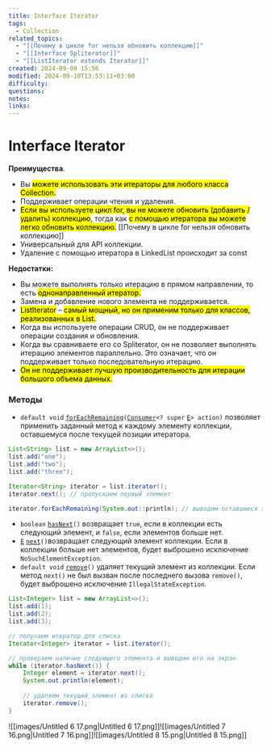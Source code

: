```yaml
---
title: Interface Iterator
tags:
  - Collection
related_topics:
  - "[[Почему в цикле for нельзя обновить коллекцию]]"
  - "[[Interface Spliterator]]"
  - "[[ListIterator extends Iterator]]"
created: 2024-09-09 15:56
modified: 2024-09-10T13:53:11+03:00
difficulty: 
questions: 
notes: 
links: 
---
```

# Interface Iterator

**Преимущества**.

- Вы <mark class="hltr-yellow">можете использовать эти итераторы для любого класса Collection.</mark>
- Поддерживает операции чтения и удаления.
- <mark class="hltr-red">Если вы используете цикл for, вы не можете обновить (добавить / удалить) коллекцию</mark>, тогда как <mark class="hltr-green2">с помощью итератора вы можете легко обновить коллекцию.</mark>  [[Почему в цикле for нельзя обновить коллекцию]]
- Универсальный для API коллекции.
- Удаление с помощью итератора в LinkedList происходит за const

**Недостатки:**

- Вы можете выполнять только итерацию в прямом направлении, то есть <mark class="hltr-yellow">однонаправленный итератор.</mark>
- Замена и добавление нового элемента не поддерживается.
- <mark class="hltr-red">ListIterator</mark> – <mark class="hltr-yellow">самый мощный, но он применим только для классов, реализованных в List.</mark>
- Когда вы используете операции CRUD, он не поддерживает операции создания и обновления.
- Когда вы сравниваете его со Spliterator, он не позволяет выполнять итерацию элементов параллельно. Это означает, что он поддерживает только последовательную итерацию.
- <mark class="hltr-yellow">Он не поддерживает лучшую производительность для итерации большого объема данных.</mark>

### Методы

- `default void` [`forEachRemaining`](https://docs.oracle.com/javase/8/docs/api/java/util/Iterator.html#forEachRemaining-java.util.function.Consumer-)`(`[`Consumer`](https://docs.oracle.com/javase/8/docs/api/java/util/function/Consumer.html)`<? super` [`E`](https://docs.oracle.com/javase/8/docs/api/java/util/Iterator.html)`> action)` позволяет применить заданный метод к каждому элементу коллекции, оставшемуся после текущей позиции итератора.

```Java
List<String> list = new ArrayList<>();
list.add("one");
list.add("two");
list.add("three");

Iterator<String> iterator = list.iterator();
iterator.next(); // пропускаем первый элемент

iterator.forEachRemaining(System.out::println); // выводим оставшиеся элементы
```

- `boolean` [`hasNext`](https://docs.oracle.com/javase/8/docs/api/java/util/Iterator.html#hasNext--)`()` возвращает `true`, если в коллекции есть следующий элемент, и `false`, если элементов больше нет.
- [`E`](https://docs.oracle.com/javase/8/docs/api/java/util/Iterator.html) [`next`](https://docs.oracle.com/javase/8/docs/api/java/util/Iterator.html#next--)`()`возвращает следующий элемент коллекции. Если в коллекции больше нет элементов, будет выброшено исключение `NoSuchElementException`.
- `default void` [`remove`](https://docs.oracle.com/javase/8/docs/api/java/util/Iterator.html#remove--)`()` удаляет текущий элемент из коллекции. Если метод `next()` не был вызван после последнего вызова `remove()`, будет выброшено исключение `IllegalStateException`.

```Java
List<Integer> list = new ArrayList<>();
list.add(1);
list.add(2);
list.add(3);

// получаем итератор для списка
Iterator<Integer> iterator = list.iterator();

// проверяем наличие следующего элемента и выводим его на экран
while (iterator.hasNext()) {
    Integer element = iterator.next();
    System.out.println(element);
    
    // удаляем текущий элемент из списка
    iterator.remove();
}
```



![[images/Untitled 6 17.png|Untitled 6 17.png]]![[images/Untitled 7 16.png|Untitled 7 16.png]]![[images/Untitled 8 15.png|Untitled 8 15.png]]